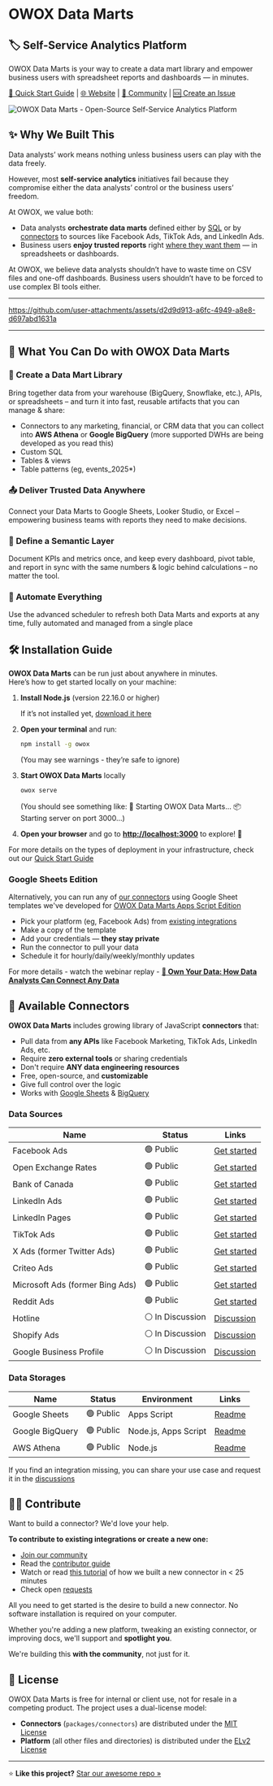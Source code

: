 # OWOX Data Marts

## 🏷 Self-Service Analytics Platform

OWOX Data Marts is your way to create a data mart library and empower business users with spreadsheet reports and dashboards — in minutes.

[📘 Quick Start Guide](./docs/getting-started/quick-start.md) | [🌐 Website](https://www.owox.com?utm_source=github&utm_medium=referral&utm_campaign=readme) | [💬 Community](https://github.com/OWOX/owox-data-marts/discussions) | [🆘 Create an Issue](https://github.com/OWOX/owox-data-marts/issues)

![OWOX Data Marts - Open-Source Self-Service Analytics Platform](./docs/res/owox-data-marts-schema.svg)

## ✨ Why We Built This

Data analysts’ work means nothing unless business users can play with the data freely.

However, most **self-service analytics** initiatives fail because they compromise either the data analysts’ control or the business users’ freedom.

At OWOX, we value both:

- Data analysts **orchestrate data marts** defined either by [SQL](./docs/getting-started/setup-guide/sql-data-mart.md) or by [connectors](./docs/getting-started/setup-guide/connector-data-mart.md) to sources like Facebook Ads, TikTok Ads, and LinkedIn Ads.
- Business users **enjoy trusted reports** right [where they want them](./docs/destinations/manage-destinations.md) — in spreadsheets or dashboards.

At OWOX, we believe data analysts shouldn’t have to waste time on CSV files and one-off dashboards. Business users shouldn’t have to be forced to use complex BI tools either.

---

<https://github.com/user-attachments/assets/d2d9d913-a6fc-4949-a8e8-d697abd1631a>

---

## 🚀 What You Can Do with OWOX Data Marts

### 📘 Create a Data Mart Library

Bring together data from your warehouse (BigQuery, Snowflake, etc.), APIs, or spreadsheets – and turn it into fast, reusable artifacts that you can manage & share:

- Connectors to any marketing, financial, or CRM data that you can collect into **AWS Athena** or **Google BigQuery** (more supported DWHs are being developed as you read this)
- Custom SQL
- Tables & views
- Table patterns (eg, events_2025\*)

### 📤 Deliver Trusted Data Anywhere

Connect your Data Marts to Google Sheets, Looker Studio, or Excel – empowering business teams with reports they need to make decisions.

### 🧾 Define a Semantic Layer

Document KPIs and metrics once, and keep every dashboard, pivot table, and report in sync with the same numbers & logic behind calculations – no matter the tool.

### 📅 Automate Everything

Use the advanced scheduler to refresh both Data Marts and exports at any time, fully automated and managed from a single place

## 🛠 Installation Guide

**OWOX Data Marts** can be run just about anywhere in minutes.  
Here’s how to get started locally on your machine:

1. **Install Node.js** (version 22.16.0 or higher)

   If it’s not installed yet, [download it here](https://nodejs.org/en/download)

2. **Open your terminal** and run:

   ```bash
   npm install -g owox
   ```

   (You may see warnings - they’re safe to ignore)

3. **Start OWOX Data Marts** locally

   ```bash
   owox serve
   ```

   (You should see something like:
   🚀 Starting OWOX Data Marts...
   📦 Starting server on port 3000...)

4. **Open your browser** and go to **<http://localhost:3000>** to explore! 🎉

For more details on the types of deployment in your infrastructure, check out our [Quick Start Guide](./docs/getting-started/quick-start.md)

### Google Sheets Edition

Alternatively, you can run any of [our connectors](#data-sources) using Google Sheet templates we've developed for [OWOX Data Marts Apps Script Edition](./docs/editions/appsscript-edition.md)

- Pick your platform (eg, Facebook Ads) from [existing integrations](#data-sources)
- Make a copy of the template
- Add your credentials — **they stay private**
- Run the connector to pull your data
- Schedule it for hourly/daily/weekly/monthly updates

For more details - watch the webinar replay - [**🎥 Own Your Data: How Data Analysts Can Connect Any Data**](https://www.youtube.com/live/nQYfHX-IjY8?t=66s)

## 🔌 Available Connectors

**OWOX Data Marts** includes growing library of JavaScript **connectors** that:

- Pull data from **any APIs** like Facebook Marketing, TikTok Ads, LinkedIn Ads, etc.
- Require **zero external tools** or sharing credentials
- Don't require **ANY data engineering resources**
- Free, open-source, and **customizable**
- Give full control over the logic
- Works with [Google Sheets](packages/connectors/src/Storages/GoogleSheets/README.md) & [BigQuery](packages/connectors/src/Storages/GoogleBigQuery/README.md)

### Data Sources

| Name                            | Status           | Links                                                                               |
| ------------------------------- | ---------------- | ----------------------------------------------------------------------------------- |
| Facebook Ads                    | 🟢 Public        | [Get started](packages/connectors/src/Sources/FacebookMarketing/GETTING_STARTED.md) |
| Open Exchange Rates             | 🟢 Public        | [Get started](packages/connectors/src/Sources/OpenExchangeRates/GETTING_STARTED.md) |
| Bank of Canada                  | 🟢 Public        | [Get started](packages/connectors/src/Sources/BankOfCanada/GETTING_STARTED.md)      |
| LinkedIn Ads                    | 🟢 Public        | [Get started](packages/connectors/src/Sources/LinkedInAds/GETTING_STARTED.md)       |
| LinkedIn Pages                  | 🟢 Public        | [Get started](packages/connectors/src/Sources/LinkedInPages/GETTING_STARTED.md)     |
| TikTok Ads                      | 🟢 Public        | [Get started](packages/connectors/src/Sources/TikTokAds/GETTING_STARTED.md)         |
| X Ads (former Twitter Ads)      | 🟢 Public        | [Get started](packages/connectors/src/Sources/XAds/GETTING_STARTED.md)              |
| Criteo Ads                      | 🟢 Public        | [Get started](packages/connectors/src/Sources/CriteoAds/GETTING_STARTED.md)         |
| Microsoft Ads (former Bing Ads) | 🟢 Public        | [Get started](packages/connectors/src/Sources/MicrosoftAds/GETTING_STARTED.md)      |
| Reddit Ads                      | 🟢 Public        | [Get started](packages/connectors/src/Sources/RedditAds/GETTING_STARTED.md)         |
| Hotline                         | ⚪️ In Discussion | [Discussion](https://github.com/OWOX/owox-data-marts/discussions/55)                |
| Shopify Ads                     | ⚪️ In Discussion | [Discussion](https://github.com/OWOX/owox-data-marts/discussions/63)                |
| Google Business Profile         | ⚪️ In Discussion | [Discussion](https://github.com/OWOX/owox-data-marts/discussions/61)                |

### Data Storages

| Name            | Status    | Environment          | Links                                                               |
| --------------- | --------- | -------------------- | ------------------------------------------------------------------- |
| Google Sheets   | 🟢 Public | Apps Script          | [Readme](packages/connectors/src/Storages/GoogleSheets/README.md)   |
| Google BigQuery | 🟢 Public | Node.js, Apps Script | [Readme](packages/connectors/src/Storages/GoogleBigQuery/README.md) |
| AWS Athena      | 🟢 Public | Node.js              | [Readme](packages/connectors/src/Storages/AwsAthena/README.md)      |

If you find an integration missing, you can share your use case and request it in the [discussions](https://github.com/OWOX/owox-data-marts/discussions)

## 🧑‍💻 Contribute

Want to build a connector? We'd love your help.

**To contribute to existing integrations or create a new one:**

- [Join our community](https://github.com/OWOX/owox-data-marts/discussions)
- Read the [contributor guide](packages/connectors/CONTRIBUTING.md)
- Watch or read [this tutorial](packages/connectors/TUTORIAL.md) of how we built a new connector in < 25 minutes
- Check open [requests](https://github.com/OWOX/owox-data-marts/issues)

All you need to get started is the desire to build a new connector. No software installation is required on your computer.

Whether you're adding a new platform, tweaking an existing connector, or improving docs, we'll support and **spotlight you**.

We're building this **with the community**, not just for it.

## 📌 License

OWOX Data Marts is free for internal or client use, not for resale in a competing product. The project uses a dual-license model:

- **Connectors** (`packages/connectors`) are distributed under the [MIT License](licenses/MIT.md)
- **Platform** (all other files and directories) is distributed under the [ELv2 License](licenses/Elasticv2.md)

---

⭐ **Like this project?** [Star our awesome repo »](https://github.com/OWOX/owox-data-marts)
